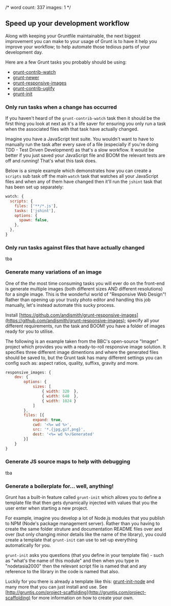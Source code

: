 /*
	word count: 337
	images: 1
*/

## Speed up your development workflow

Along with keeping your Gruntfile maintainable, the next biggest improvement you can make to your usage of Grunt is to have it help you improve your workflow; to help automate those tedious parts of your development day.

Here are a few Grunt tasks you probably should be using:

- [grunt-contrib-watch](https://github.com/gruntjs/grunt-contrib-watch)
- [grunt-newer](https://github.com/tschaub/grunt-newer)
- [grunt-responsive-images](https://github.com/andismith/grunt-responsive-images)
- [grunt-contrib-uglify](https://github.com/gruntjs/grunt-contrib-uglify)
- [grunt-init](http://gruntjs.com/project-scaffolding)

### Only run tasks when a change has occurred

If you haven't heard of the `grunt-contrib-watch` task then it should be the first thing you look at next as it's a life saver for ensuring you only run a task when the associated files with that task have actually changed.

Imagine you have a JavaScript test suite. You wouldn't want to have to manually run the task after every save of a file (especially if you're doing TDD - Test Driven Development) as that's a slow workflow. It would be better if you just saved your JavaScript file and BOOM the relevant tests are off and running! That's what this task does.

Below is a simple example which demonstrates how you can create a `scripts` sub task off the main `watch` task that watches all your JavaScript files and when any of them have changed then it'll run the `jshint` task that has been set up separately:

```js
watch: {
  scripts: {
    files: ['**/*.js'],
    tasks: ['jshint'],
    options: {
      spawn: false,
    },
  },
}
```

### Only run tasks against files that have actually changed

tba

### Generate many variations of an image

One of the *the* most time consuming tasks you will ever do on the front-end is generate multiple images (both different sizes AND different resolutions) for a single image. This is the wonderful world of "Responsive Web Design"! Rather than opening up your trusty photo editor and handling this job manually, let's instead automate this sucky process.

Install [https://github.com/andismith/grunt-responsive-images](https://github.com/andismith/grunt-responsive-images); specify all your different requirements, run the task and BOOM! you have a folder of images ready for you to utilise.

The following is an example taken from the BBC's open-source "Imager" project which provides you with a ready-to-roll responsive image solution. It specifies three different image dimentions and where the generated files should be saved to, but the Grunt task has many different settings you can config such as: aspect ratios, quality, suffixs, gravity and more.

```js
responsive_images: {
    dev: {
        options: {
            sizes: [
                { width: 320  },
                { width: 640  },
                { width: 1024 }
            ]
        },
        files: [{
            expand: true,
            cwd: '<%= wd %>',
            src: '*.{jpg,gif,png}',
            dest: '<%= wd %>/Generated'
        }]
    }
}
```

### Generate JS source maps to help with debugging

tba

### Generate a boilerplate for... well, anything!

Grunt has a built-in feature called `grunt-init` which allows you to define a template file that then gets dynamically injected with values that you the user enter when starting a new project.

For example, imagine you develop a lot of Node.js modules that you publish to NPM (Node's package management server). Rather than you having to create the same folder struture and documentation README files over and over (but only changing minor details like the name of the library), you could create a template that `grunt-init` can use to set-up everything automatically for you. 

`grunt-init` asks you questions (that you define in your template file) - such as "what's the name of this module" and then when you type in "nodetasia2000" then the relevant script file is named that and any reference to the library in the code is named that also.

Luckily for you there is already a template like this: [grunt-init-node](https://github.com/gruntjs/grunt-init-node) and many more that you can just install and use. See [http://gruntjs.com/project-scaffolding](http://gruntjs.com/project-scaffolding) for more information on how to create your own.
